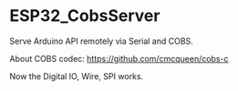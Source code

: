 # ESP32_CobsServer

Serve Arduino API remotely via Serial and COBS.  

About COBS codec: https://github.com/cmcqueen/cobs-c  

Now the Digital IO, Wire, SPI works.  